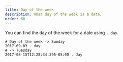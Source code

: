 ```yaml
---
title: Day of the week
description: What day of the week is a date.
order: 60
---
```


You can find the day of the week for a date using  `. day`.

    # Day of the week -> Sunday
    2017-09-03 . day
    # -> Tuesday
    2017-08-15T12:28:34.395-05:00 . day
